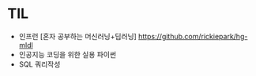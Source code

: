 # TIL
* 인프런 [혼자 공부하는 머신러닝+딥러닝] https://github.com/rickiepark/hg-mldl
* 인공지능 코딩을 위한 실용 파이썬
* SQL 쿼리작성 
